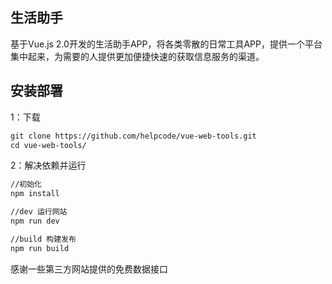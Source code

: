 ## 生活助手

基于Vue.js 2.0开发的生活助手APP，将各类零散的日常工具APP，提供一个平台集中起来，为需要的人提供更加便捷快速的获取信息服务的渠道。

## 安装部署

1：下载

```txt
git clone https://github.com/helpcode/vue-web-tools.git
cd vue-web-tools/
```

2：解决依赖并运行

```txt
//初始化
npm install

//dev 运行网站
npm run dev

//build 构建发布
npm run build
```


感谢一些第三方网站提供的免费数据接口